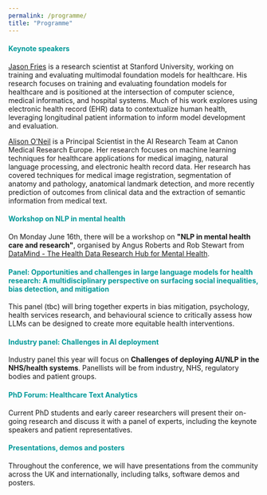 ```yaml
---
permalink: /programme/
title: "Programme"
---
```


<h4 style="color:#009999;">Keynote speakers</h4>
<p><a href="https://web.stanford.edu/~jfries/"> Jason Fries</a> is a research scientist at Stanford University, working on training and evaluating multimodal foundation models for healthcare.  His  research focuses on training and evaluating foundation models for healthcare and is positioned at the intersection of computer science, medical informatics, and hospital systems. Much of his work explores using electronic health record (EHR) data to contextualize human health, leveraging longitudinal patient information to inform model development and evaluation.</p>

<p><a href="https://scholar.google.co.uk/citations?user=XRKjluIAAAAJ">Alison O'Neil</a> is a Principal Scientist in the AI Research Team at Canon Medical Research Europe. Her research focuses on machine learning techniques for healthcare applications for medical imaging, natural language processing, and electronic health record data. Her research has covered techniques for medical image registration, segmentation of anatomy and pathology, anatomical landmark detection, and more recently prediction of outcomes from clinical data and the extraction of semantic information from medical text.</p>

<h4 style="color:#009999;">Workshop on NLP in mental health</h4>
On Monday June 16th, there will be a workshop on <strong>"NLP in mental health care and research"</strong>, organised by Angus Roberts and Rob Stewart from <a href="https://datamind.org.uk/">DataMind - The Health Data Research Hub for Mental Health</a>.

<h4 style="color:#009999;">Panel: Opportunities and challenges in large language models for health research: A multidisciplinary perspective on surfacing social inequalities, bias detection, and mitigation </h4>
This panel (tbc) will bring together experts in bias mitigation, psychology, health services research, and behavioural science to critically assess how LLMs can be designed to create more equitable health interventions.

<h4 style="color:#009999;">Industry panel: Challenges in AI deployment</h4>
Industry panel this year will focus on <strong>Challenges of deploying AI/NLP in the NHS/health systems</strong>. Panellists will be from industry, NHS, regulatory bodies and patient groups.

<h4 style="color:#009999;">PhD Forum: Healthcare Text Analytics</h4>
Current PhD students  and early career researchers will present their on-going research and discuss it with a panel of experts, including the keynote speakers and patient representatives.

<h4 style="color:#009999;">Presentations, demos and posters</h4>
Throughout the conference, we will have presentations from the community across the UK and internationally, including talks, software demos and posters. 
